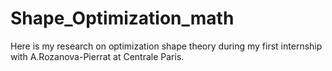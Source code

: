 # Shape_Optimization_math
Here is my research on optimization shape theory during my first internship with A.Rozanova-Pierrat at Centrale Paris.
